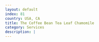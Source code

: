 ```yaml
---
layout: default
index: 81
country: USA, CA
title: The Coffee Bean Tea Leaf Chamomile
category: Services
description: |
---
```

